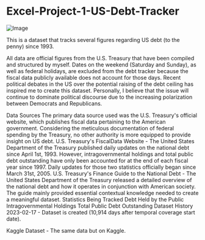 # Excel-Project-1-US-Debt-Tracker

![Image](https://github.com/user-attachments/assets/4d582ac4-cfd0-4943-b7be-b2e6d834a077)

This is a dataset that tracks several figures regarding US debt (to the penny) since 1993.

All data are official figures from the U.S. Treasury that have been compiled and structured by myself. Dates on the weekend (Saturday and Sunday), as well as federal holidays, are excluded from the debt tracker because the fiscal data publicly available does not account for those days. Recent political debates in the US over the potential raising of the debt ceiling has inspired me to create this dataset. Personally, I believe that the issue will continue to dominate political discourse due to the increasing polarization between Democrats and Republicans.

Data Sources
The primary data source used was the U.S. Treasury's official website, which publishes fiscal data pertaining to the American government. Considering the meticulous documentation of federal spending by the Treasury, no other authority is more equipped to provide insight on US debt.
U.S. Treasury's FiscalData Website - The United States Department of the Treasury published daily updates on the national debt since April 1st, 1993. However, intragovernmental holdings and total public debt outstanding have only been accounted for at the end of each fiscal year since 1997. Daily updates for those two statistics officially began since March 31st, 2005.
U.S. Treasury's Finance Guide to the National Debt - The United States Department of the Treasury released a detailed overview of the national debt and how it operates in conjunction with American society. The guide mainly provided essential contextual knowledge needed to create a meaningful dataset.
Statistics Being Tracked
Debt Held by the Public
Intragovernmental Holdings
Total Public Debt Outstanding
Dataset History
2023-02-17 - Dataset is created (10,914 days after temporal coverage start date).

Kaggle Dataset - The same data but on Kaggle.
